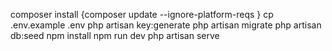 composer install  {composer update --ignore-platform-reqs }
cp .env.example .env
php artisan key:generate
php artisan migrate
php artisan db:seed
npm install
npm run dev
php artisan serve
